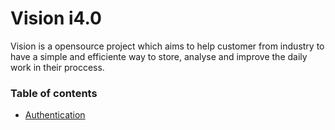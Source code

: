# Vision i4.0

Vision is a opensource project which aims to help customer from industry to have a simple and efficiente way to store, analyse and improve the daily work in their proccess.

### Table of contents

 - [Authentication](https://github.com/vision-i40/company_service/tree/master/docs/authentication)
